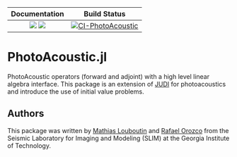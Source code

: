 
| **Documentation**     | **Build Status**    | 
|:---------------------:|:-------------------:|
| [![][docs-stable-img]][docs-stable-status] [![][docs-dev-img]][docs-dev-status] | [![CI-PhotoAcoustic](https://github.com/slimgroup/PhotoAcoustic.jl/actions/workflows/CI.yml/badge.svg)](https://github.com/slimgroup/PhotoAcoustic.jl/actions/workflows/CI.yml) |


# PhotoAcoustic.jl

PhotoAcoustic operators (forward and adjoint) with a high level linear algebra interface. This package is an extension of [JUDI] for photoacoustics and introduce the use of initial value problems.

## Authors

This package was written by [Mathias Louboutin](https://mloubout.github.io/) and [Rafael Orozco](https://github.com/rafaelorozco) from the Seismic Laboratory for Imaging and Modeling (SLIM) at the Georgia Institute of Technology.


[docs-stable-img]:https://img.shields.io/badge/docs-stable-blue.svg?style=plastic
[docs-stable-status]:https://slimgroup.github.io/PhotoAcoustic.jl/stable

[docs-dev-img]:https://img.shields.io/badge/docs-dev-blue.svg
[docs-dev-status]:https://slimgroup.github.io/PhotoAcoustic.jl/dev


[JUDI]:https://github.com/slimgroup/JUDI.jl

